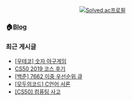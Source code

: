 <div align="center">
	
[![Solved.ac프로필](http://mazassumnida.wtf/api/v2/generate_badge?boj=dlwotjr3)](https://solved.ac/dlwotjr3)
	
</div>
	
### 🏠[Blog](https://ashrock.kr/)
### 최근 게시글
<!-- BLOG-POST-LIST:START -->
- [[우테코] 숫자 야구게임](https://ashrock.kr/%ED%94%84%EB%A1%9C%EC%A0%9D%ED%8A%B8/%EC%9A%B0%ED%85%8C%EC%BD%94-%ED%86%A0%EC%9D%B4%ED%94%84%EB%A1%9C%EC%A0%9D%ED%8A%B8-%EC%95%BC%EA%B5%AC%EA%B2%8C%EC%9E%84-%ED%83%80%EC%9E%85%EC%8A%A4%ED%81%AC%EB%A6%BD%ED%8A%B8/)
- [CS50 2019 코스 후기](https://ashrock.kr/%EA%B0%9C%EB%B0%9C%EC%A7%80%EC%8B%9D/CS50-%ED%9B%84%EA%B8%B0/)
- [[백준] 7662 이중 우선순위 큐](https://ashrock.kr/%EC%95%8C%EA%B3%A0%EB%A6%AC%EC%A6%98/%EB%B0%B1%EC%A4%80-7662-%EC%9D%B4%EC%A4%91-%EC%9A%B0%EC%84%A0%EC%88%9C%EC%9C%84-%ED%81%90/)
- [[모두의코드] C언어 서론](https://ashrock.kr/%EA%B0%9C%EB%B0%9C%EC%A7%80%EC%8B%9D/%EC%94%B9%EC%96%B4%EB%A8%B9%EB%8A%94-C%EC%96%B8%EC%96%B4-%EC%84%9C%EB%A1%A0/)
- [[CS50] 컴퓨팅 사고](https://ashrock.kr/%EA%B0%9C%EB%B0%9C%EC%A7%80%EC%8B%9D/CS50-%EC%BB%B4%ED%93%A8%ED%8C%85-%EC%82%AC%EA%B3%A0/)
<!-- BLOG-POST-LIST:END -->	
	

<!-- <img src="https://capsule-render.vercel.app/api?type=transparent&height=300&section=header&text=LEON&fontSize=90&fontColor:#111" /> -->
<!-- [![Top Langs](https://github-readme-stats.vercel.app/api/top-langs/?username=onlee3&layout=compact)](https://github.com/anuraghazra/github-readme-stats) -->
<!-- ![LeetCode stats](https://leetcode-stats-six.vercel.app/api?username=dlwotjr2) -->
<!-- [![Hits](https://hits.seeyoufarm.com/api/count/incr/badge.svg?url=https%3A%2F%2Fgithub.com%2Fonlee3%2Fhit-counter&count_bg=%2379C83D&title_bg=%23555555&icon=&icon_color=%23E7E7E7&title=hits&edge_flat=false)](https://hits.seeyoufarm.com) -->

